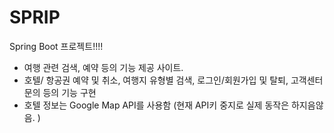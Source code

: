 # SPRIP
Spring Boot 프로젝트!!!!
- 여행 관련 검색, 예약 등의 기능 제공 사이트.
- 호텔/ 항공권 예약 및 취소, 여행지 유형별 검색, 로그인/회원가입 및 탈퇴, 고객센터 문의 등의 기능 구현
- 호텔 정보는 Google Map API를 사용함 (현재 API키 중지로 실제 동작은 하지음않음. )
